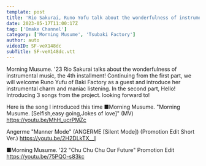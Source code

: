 ```yaml
---
template: post
title: 'Rio Sakurai, Runo Yofu talk about the wonderfulness of instrumentals! ! Part 2-Hello! Project music edition~'
date: 2023-05-17T11:00:17Z
tag: ['Omake Channel']
category: ['Morning Musume', 'Tsubaki Factory']
author: auto 
videoID: SF-veX148dc
subTitle: SF-veX148dc.vtt
---
```

Morning Musume. '23 Rio Sakurai talks about the wonderfulness of instrumental music, the 4th installment!
Continuing from the first part, we will welcome Runo Yufu of Baki Factory as a guest and introduce her instrumental charm and maniac listening.
In the second part, Hello! Introducing 3 songs from the project.
looking forward to!


Here is the song I introduced this time
■Morning Musume. "Morning Musume. [Selfish,easy going,Jokes of love]" (MV)
https://youtu.be/MhH_ucrPMZc

Angerme "Manner Mode" (ANGERME [Silent Mode]) (Promotion Edit Short Ver.)
https://youtu.be/2H2DLkTX__I

■Morning Musume. '22 "Chu Chu Chu Our Future" Promotion Edit
https://youtu.be/75PQO-s83kc